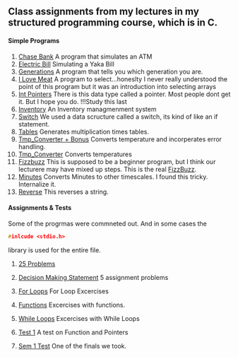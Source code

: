 ## Class assignments from my lectures in my structured programming course, which is in C.

#### Simple Programs
1. [Chase Bank](https://github.com/anzonathan/UCU-BSCS/blob/main/Year%201/Sem%201/C/Chase%20Bank.c) A program that simulates an ATM
2. [Electric Bill](https://github.com/anzonathan/UCU-BSCS/blob/main/Year%201/Sem%201/C/Electric%20Bill.c) Simulating a Yaka Bill
3. [Generations](https://github.com/anzonathan/UCU-BSCS/blob/main/Year%201/Sem%201/C/Generations.c) A program that tells you which generation you are.
4. [I Love Meat](https://github.com/anzonathan/UCU-BSCS/blob/main/Year%201/Sem%201/C/I%20love%20Meat.c) A program to select...honeslty I never really understood the point of this program but it was an introduction into selecting arrays
5. [Int Pointers](https://github.com/anzonathan/UCU-BSCS/blob/main/Year%201/Sem%201/C/Int%20Pointers.c) There is this data type called a pointer. Most people dont get it. But I hope you do. !!!Study this last
6. [Inventory](https://github.com/anzonathan/UCU-BSCS/blob/main/Year%201/Sem%201/C/Inventory.c) An Inventory managmenment system
7. [Switch](https://github.com/anzonathan/UCU-BSCS/blob/main/Year%201/Sem%201/C/Switch.c) We used a data scructure called a switch, its kind of like an if statement.
8. [Tables](https://github.com/anzonathan/UCU-BSCS/blob/main/Year%201/Sem%201/C/Tables.c) Generates multiplication times tables.
9. [Tmp_Converter + Bonus](https://github.com/anzonathan/UCU-BSCS/blob/main/Year%201/Sem%201/C/Tmp_Converter%20%2B%20Bonus%20.c) Converts temperature and incorperates error handling.
10. [Tmp_Converter](https://github.com/anzonathan/UCU-BSCS/blob/main/Year%201/Sem%201/C/Tmp_Converter%20%2B%20Bonus%20.c) Converts temperatures
11. [Fizzbuzz](https://github.com/anzonathan/UCU-BSCS/blob/main/Year%201/Sem%201/C/fizzbuzz.c) This is supposed to be a beginner program, but I think our lecturere may have mixed up steps. This is the real [FizzBuzz](https://en.wikipedia.org/wiki/Fizz_buzz).
12. [Minutes](https://github.com/anzonathan/UCU-BSCS/blob/main/Year%201/Sem%201/C/minutes.c) Converts Minutes to other timescales. I found this tricky. Internalize it.
13. [Reverse](https://github.com/anzonathan/UCU-BSCS/blob/main/Year%201/Sem%201/C/reverse.c) This reverses a string.


#### Assignments & Tests
Some of the progrmas were commneted out. 
And in some cases the 
```c
#inlcude <stdio.h>
```
library is used for the entire file.
1. [25 Problems](https://github.com/anzonathan/UCU-BSCS/blob/main/Year%201/Sem%201/C/25%20Problems.c) 

2. [Decision Making Statement](https://github.com/anzonathan/UCU-BSCS/blob/main/Year%201/Sem%201/C/Decsion%20Making%20Statements.c) 5 assignment problems

3. [For Loops](https://github.com/anzonathan/UCU-BSCS/blob/main/Year%201/Sem%201/C/Decsion%20Making%20Statements.c) For Loop Excercises

4. [Functions](https://github.com/anzonathan/UCU-BSCS/blob/main/Year%201/Sem%201/C/Functions.c) Excercises with functions.

5. [While Loops](https://github.com/anzonathan/UCU-BSCS/blob/main/Year%201/Sem%201/C/While%20Loops%20-1.c) Excercises with While Loops 

6. [Test 1](https://github.com/anzonathan/UCU-BSCS/tree/main/Year%201/Sem%201/C/Test%20on%20Functions%20and%20Pointers) A test on Function and Pointers

7. [Sem 1 Test](https://github.com/anzonathan/UCU-BSCS/tree/main/Year%201/Sem%201/C/Year%201%20Sem%201%20Test) One of the finals we took. 


   
